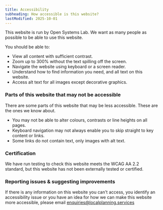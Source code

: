 ```yaml
---
title: Accessibility
subheading: How accessible is this website?
lastModified: 2025-10-01
---
```

This website is run by Open Systems Lab. We want as many people as possible to be able to use this website.

You should be able to:

 - View all content with sufficient contrast.
 - Zoom up to 300% without the text spilling off the screen.
 - Navigate the website using keyboard or a screen reader.
 - Understand how to find information you need, and all text on this website.
 - Access alt text for all images except decorative graphics.

### Parts of this website that may not be accessible
There are some parts of this website that may be less accessible. These are the ones we know about.

 - You may not be able to alter colours, contrasts or line heights on all pages.
 - Keyboard navigation may not always enable you to skip straight to key content or links.
 - Some links do not contain text, only images with alt text.

### Certification
We have run testing to check this website meets the WCAG AA 2.2 standard, but this website has not been externally tested or certified.

### Reporting issues & suggesting improvements
If there is any information on this website you can't access, you identify an accessibility issue or you have an idea for how we can make this website more accessible, please email [enquiries@localplanning.services](mailto:enquiries@localplanning.services)
